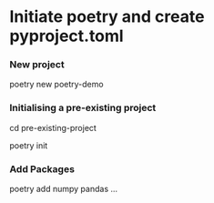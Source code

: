# Initiate poetry and create pyproject.toml

### New project
poetry new poetry-demo

### Initialising a pre-existing project
cd pre-existing-project

poetry init

### Add Packages
poetry add numpy pandas ...
